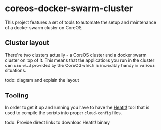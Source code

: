 # coreos-docker-swarm-cluster

This project features a set of tools to automate the setup and maintenance of a docker swarm cluster on CoreOS.

## Cluster layout

There're two clusters actually - a CoreOS cluster and a docker swarm cluster on top of it. This means that the applications you run in the cluster can use `etcd` provided by the CoreOS which is incredibly handy in various situations.

todo: diagram and explain the layout

## Tooling

In order to get it up and running you have to have the [Heatit!](https://github.com/pavlo/heatit) tool that is used to compile the  scripts into proper `cloud-config` files. 

todo: Provide direct links to download Heatit! binary